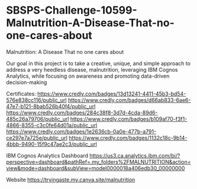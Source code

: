 # SBSPS-Challenge-10599-Malnutrition-A-Disease-That-no-one-cares-about
Malnutrition: A Disease That no one cares about

Our goal in this project is to take a creative, unique, and simple approach to address a very heedless disease, malnutrition, leveraging IBM Cognos Analytics, while focusing on awareness and promoting data-driven decision-making

Certificates:
https://www.credly.com/badges/13d13241-4411-45b3-bd54-576e838cc116/public_url
https://www.credly.com/badges/d66ab833-6ae6-47e7-b121-8bab526b40f4/public_url
https://www.credly.com/badges/284c38f8-3d7d-4cda-89d6-485c26a79706/public_url
https://www.credly.com/badges/b109af70-f3f1-4866-8355-c3c0fe64d01a/public_url
https://www.credly.com/badges/1e2636cb-0a0e-477b-a791-ce297e7a725e/public_url
https://www.credly.com/badges/1132c18c-9b14-4bbb-9490-15f9c47ae2c3/public_url

IBM Cognos Analytics Dashboard
https://us3.ca.analytics.ibm.com/bi/?perspective=dashboard&pathRef=.my_folders%2FMALNUTRITION&action=view&mode=dashboard&subView=model0000018a406edb30_00000000

Website
https://tryingaste.my.canva.site/malnutrition

